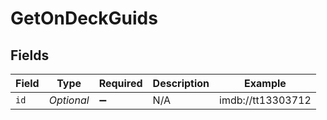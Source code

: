 # GetOnDeckGuids


## Fields

| Field              | Type               | Required           | Description        | Example            |
| ------------------ | ------------------ | ------------------ | ------------------ | ------------------ |
| `id`               | *Optional<String>* | :heavy_minus_sign: | N/A                | imdb://tt13303712  |